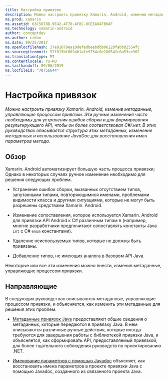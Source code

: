 ```yaml
---
title: Настройка привязок
description: Можно настроить привязку Xamarin. Android, изменив метаданные, управляющие процессом привязки. Эти ручные изменения часто необходимы для устранения ошибок сборки и для формирования результирующего API, чтобы он более соответствовал C#/.нет. В этих руководствах описывается структура этих метаданных, изменение метаданных и использование JavaDoc для восстановления имен параметров метода.
ms.prod: xamarin
ms.assetid: 63C5078D-9E42-4F70-AF8C-8CEEA84FB6AF
ms.technology: xamarin-android
author: conceptdev
ms.author: crdun
ms.date: 09/25/2017
ms.openlocfilehash: 37e91070ea10defedbeebdbb06220fabbd2554fc
ms.sourcegitcommit: 57f815bf0024b1afe9754c0e28054fc0a53ce302
ms.translationtype: MT
ms.contentlocale: ru-RU
ms.lasthandoff: 09/06/2019
ms.locfileid: "70756644"
---
```

# <a name="customizing-bindings"></a>Настройка привязок

_Можно настроить привязку Xamarin. Android, изменив метаданные, управляющие процессом привязки. Эти ручные изменения часто необходимы для устранения ошибок сборки и для формирования результирующего API, чтобы он более соответствовал C#/.нет. В этих руководствах описывается структура этих метаданных, изменение метаданных и использование JavaDoc для восстановления имен параметров метода._

## <a name="overview"></a>Обзор

Xamarin. Android автоматизирует большую часть процесса привязки; Однако в некоторых случаях ручное изменение необходимо для решения следующих проблем.

- Устранение ошибок сборки, вызванных отсутствием типов, запутанными типами, повторяющимися именами, проблемами видимости класса и другими ситуациями, которые не могут быть разрешены средствами Xamarin. Android. 

- Изменение сопоставления, которое используется Xamarin. Android для привязки API Android к C# различным типам в (например, многие разработчики предпочитают сопоставлять константы Java `int` с C# `enum` константами).

- Удаление неиспользуемых типов, которые не должны быть привязаны. 

- Добавление типов, не имеющих аналога в базовом API Java. 

Некоторые или все эти изменения можно внести, изменив метаданные, управляющие процессом привязки.

## <a name="guides"></a>Направляющие

В следующих руководствах описываются метаданные, управляющие процессом привязки, и объясняется, как изменить эти метаданные для решения этих проблем.

- [Метаданные привязок Java](~/android/platform/binding-java-library/customizing-bindings/java-bindings-metadata.md) предоставляют общие сведения о метаданных, которые передаются в привязку Java.
    В нем описываются различные ручные действия, которые иногда требуются для завершения работы с библиотекой привязки Java, и объясняется, как сформировать API, предоставляемый привязкой, для более тщательного соблюдения руководств по проектированию .NET.

- [Именование параметров с помощью Javadoc](~/android/platform/binding-java-library/customizing-bindings/naming-parameters-with-javadoc.md) объясняет, как восстановить имена параметров в проекте привязки Java с помощью Javadoc, созданного из связанного проекта Java.
